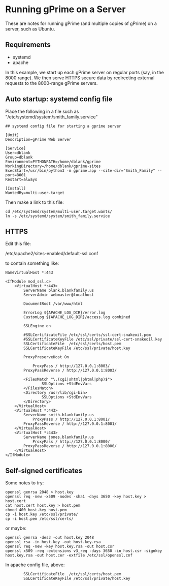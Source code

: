 Running gPrime on a Server
==========================

These are notes for running gPrime (and multiple copies of gPrime) on a server, such as Ubuntu.

Requirements
------------

* systemd
* apache

In this example, we start up each gPrime server on regular ports (say, in the 8000 range). We then serve HTTPS secure data by redirecting external requests to the 8000-range gPrime servers.

Auto startup: systemd config file
---------------------------------

Place the following in a file such as "/etc/systemd/system/smith_family.service"

```
## systemd config file for starting a gprime server

[Unit]
Description=gPrime Web Server

[Service]
User=dblank
Group=dblank
Environment=PYTHONPATH=/home/dblank/gprime
WorkingDirectory=/home/dblank/gprime-sites
ExecStart=/usr/bin/python3 -m gprime.app --site-dir="Smith_Family" --port=8001
Restart=always

[Install]
WantedBy=multi-user.target
```

Then make a link to this file:

```
cd /etc/systemd/system/multi-user.target.wants/
ln -s /etc/systemd/system/smith_family.service
```

HTTPS
-----

Edit this file:

/etc/apache2/sites-enabled/default-ssl.conf

to contain something like:

```
NameVirtualHost *:443

<IfModule mod_ssl.c>
	<VirtualHost *:443>
		ServerName blank.blankfamily.us
		ServerAdmin webmaster@localhost

		DocumentRoot /var/www/html

		ErrorLog ${APACHE_LOG_DIR}/error.log
		CustomLog ${APACHE_LOG_DIR}/access.log combined

		SSLEngine on

		#SSLCertificateFile	/etc/ssl/certs/ssl-cert-snakeoil.pem
		#SSLCertificateKeyFile /etc/ssl/private/ssl-cert-snakeoil.key
		SSLCertificateFile	/etc/ssl/certs/host.pem
		SSLCertificateKeyFile /etc/ssl/private/host.key

		ProxyPreserveHost On

        	ProxyPass / http://127.0.0.1:8003/
		ProxyPassReverse / http://127.0.0.1:8003/

		<FilesMatch "\.(cgi|shtml|phtml|php)$">
				SSLOptions +StdEnvVars
		</FilesMatch>
		<Directory /usr/lib/cgi-bin>
				SSLOptions +StdEnvVars
		</Directory>
	</VirtualHost>
	<VirtualHost *:443>
		ServerName smith.blankfamily.us
        	ProxyPass / http://127.0.0.1:8001/
		ProxyPassReverse / http://127.0.0.1:8001/
	</VirtualHost>
	<VirtualHost *:443>
		ServerName jones.blankfamily.us
        	ProxyPass / http://127.0.0.1:8000/
		ProxyPassReverse / http://127.0.0.1:8000/
	</VirtualHost>
</IfModule>
```

Self-signed certificates
------------------------

Some notes to try:

```
openssl genrsa 2048 > host.key
openssl req -new -x509 -nodes -sha1 -days 3650 -key host.key > host.cert
cat host.cert host.key > host.pem
chmod 400 host.key host.pem 
cp -i host.key /etc/ssl/private/
cp -i host.pem /etc/ssl/certs/
```
or maybe:

```
openssl genrsa -des3 -out host.key 2048 
openssl rsa -in host.key -out host.key.rsa
openssl req -new -key host.key.rsa -out host.csr
openssl x509 -req -extensions v3_req -days 3650 -in host.csr -signkey host.key.rsa -out host.cer -extfile /etc/ssl/openssl.cnf
```

In apache config file, above:

```
		SSLCertificateFile	/etc/ssl/certs/host.pem
		SSLCertificateKeyFile /etc/ssl/private/host.key
```

